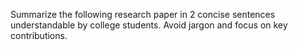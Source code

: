 Summarize the following research paper in 2 concise sentences understandable by college students. Avoid jargon and focus on key contributions.